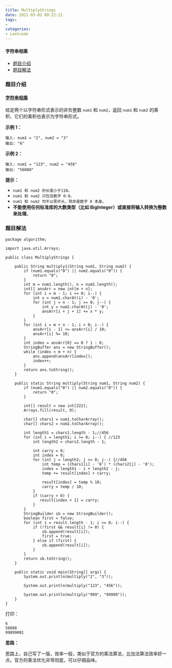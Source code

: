```yaml
---
title: MultiplyStrings
date: 2021-03-02 09:22:21
tags:
- 
categories:
- Leetcode 
---
```




#### 字符串相乘

- [题目介绍](https://yangtzeshore.github.io/2021/03/02/MultiplyStrings/#题目介绍)
- [题目解法](https://yangtzeshore.github.io/2021/03/02/MultiplyStrings/#题目解法)

### 题目介绍

#### [字符串相乘](https://leetcode-cn.com/problems/multiply-strings/)

给定两个以字符串形式表示的非负整数 `num1` 和 `num2`，返回 `num1` 和 `num2` 的乘积，它们的乘积也表示为字符串形式。

**示例 1：**

```
输入: num1 = "2", num2 = "3"
输出: "6"
```

**示例 2：**

```
输入: num1 = "123", num2 = "456"
输出: "56088"
```

**提示：**

- `num1 和 num2 的长度小于110。`
- `num1 和 num2 只包含数字 0-9。`
- `num1 和 num2 均不以零开头，除非是数字 0 本身。`
- **不能使用任何标准库的大数类型（比如 BigInteger）**或**直接将输入转换为整数来处理**。

### 题目解法

```
package algorithm;

import java.util.Arrays;

public class MultiplyStrings {

    public String multiply1(String num1, String num2) {
        if (num1.equals("0") || num2.equals("0")) {
            return "0";
        }
        int m = num1.length(), n = num2.length();
        int[] ansArr = new int[m + n];
        for (int i = m - 1; i >= 0; i--) {
            int x = num1.charAt(i) - '0';
            for (int j = n - 1; j >= 0; j--) {
                int y = num2.charAt(j) - '0';
                ansArr[i + j + 1] += x * y;
            }
        }
        for (int i = m + n - 1; i > 0; i--) {
            ansArr[i - 1] += ansArr[i] / 10;
            ansArr[i] %= 10;
        }
        int index = ansArr[0] == 0 ? 1 : 0;
        StringBuffer ans = new StringBuffer();
        while (index < m + n) {
            ans.append(ansArr[index]);
            index++;
        }
        return ans.toString();
    }

    public static String multiply(String num1, String num2) {
        if (num1.equals("0") || num2.equals("0")) {
            return "0";
        }

        int[] result = new int[222];
        Arrays.fill(result, 0);

        char[] chars1 = num1.toCharArray();
        char[] chars2 = num2.toCharArray();

        int length1 = chars1.length - 1;//456
        for (int i = length1; i >= 0; i--) { //123
            int length2 = chars2.length - 1;

            int carry = 0;
            int index = 0;
            for (int j = length2; j >= 0; j--) {//456
                int temp = (chars1[i] - '0') * (chars2[j] - '0');
                index = length1 - i + length2 - j;
                temp += result[index] + carry;

                result[index] = temp % 10;
                carry = temp / 10;
            }
            if (carry > 0) {
               result[index + 1] = carry;
            }
        }
        StringBuilder sb = new StringBuilder();
        boolean first = false;
        for (int i = result.length - 1; i >= 0; i--) {
            if (!first && result[i] != 0) {
                sb.append(result[i]);
                first = true;
            } else if (first) {
                sb.append(result[i]);
            }
        }
        return sb.toString();
    }

    public static void main(String[] args) {
        System.out.println(multiply("2", "3"));

        System.out.println(multiply("123", "456"));

        System.out.println(multiply("999", "99999"));
    }
}
```

打印：

```
6
56088
99899001
```

**思路：**

思路上，自己写了一版，效率一般，类似于官方的乘法算法，比加法算法效率好一点。官方的乘法优化非常彻底，可以仔细品味。